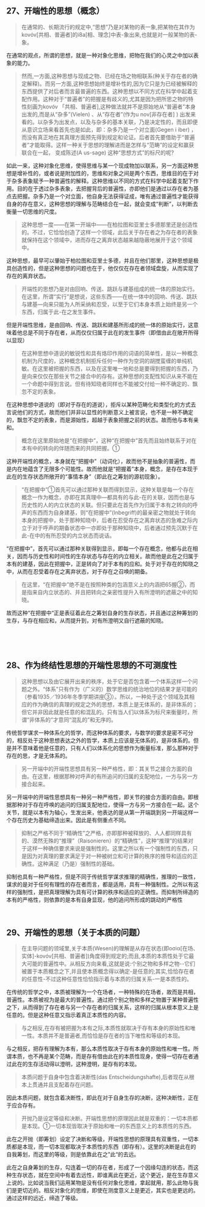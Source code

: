<h2>27、开端性的思想（概念）</h2><blockquote data-pid="9JXrDGCu">在通常的、长期流行的规定中,“思想”乃是对某物的表一象,把某物在其作为kovóv[共相、普遍者]的i8a[相、理念]中表-象出来,也就是对一般某物的表-象。</blockquote><p data-pid="239nKblQ">在通常的观点，所谓的思想，就是一种对象化思维，把物在我们的心灵之中加以表象的能力。</p><blockquote data-pid="jkrzBR3c">然而,一方面,这种思想与现成之物、已经在场之物相联系(种关于存在者的确定解释)。而另一方面,这种思想始终是增补性的,因为它只是为已经被解释的东西提供了对后者而言最普遍的东西。这种思想以不同方式在科学中起着支配作用。这种对于“普遍者”的把握是有歧义的,尤其是因为把所思之物的特性刻画为kovóv 「共相、普遍者],这种做法就并不是原始地从“普遍者”本身出发的,而是从“杂多”(Vielen) 、从“存在者”(作为u nov[非存在者] ) 出发来看的。以杂多为出发点，以及与杂多的基本关联，乃是决定性的，而且即便从意识立场来看首先也是如此，即：杂多乃是一个对立面(Gegen i iber) ， 而没有真正地在其真理方面预先得到规定和论证。后者首先要借助于“普遍者”才能取得。这样一种关于思想的理解进而是怎样与“范畴”的设定和赢获联合在一起， 变成陈述(A us-sage) 这种“思想方式”的标尺的呢?</blockquote><p data-pid="MChKFzmb">如此一来，这种对象化思维，使得思维与某一个现成物加以联系，另一方面这种思想是增补性的，或者说是附加性的，思维和对象之间是两个东西，思维目的在于对于杂多表象赋予一种普遍性的解释。这种思维以不同的方式在科学中起着支配下作用。目的在于透过杂多表象，去把握背后的普遍性，亦即他们是通过以存在者为基点去把握。杂多乃是一个对立面，他自身无法获得证成，唯有通过普遍性才能获得自身的存在意义，这种思想的理解与范畴结合在一起，就会变成“判断”，以判断去衡量一切思维的尺度。</p><blockquote data-pid="DTefYxU5">这种思想一度——在第一开端中——在柏拉图和亚里士多德那里还是创造性的。不过，它恰恰创造了这样一个领域，此后关于存在者之为存在者的表象就保持在这个领域中，进而存在之离弃状态越来越隐蔽地展开于这个领域中。</blockquote><p data-pid="JF3hNZDq">这种思想，最早可以肇始于柏拉图和亚里士多德，并且在他们那里，这种思想是极具创造性的，但是这种思想的问题也在于，他仅仅在存在者领域盘旋，从而实现了存在的离弃状态。</p><blockquote data-pid="Unu1-iG7">开端性的思想乃是对由回响、传送、跳跃与建基组成的统一体的原始实行。在这里，所谓“实行”是想说，这些东西——在统一体中的回响、传送、跳跃与建基—向来只能为人所采纳和忍受，以至于它们本身本质上始终是另一个东西，归属于此-在之发生事件。</blockquote><p data-pid="mfaxWKVI">但是开端性思维，是由回响、传送、跳跃和建基所形成的统一体的原始实行，这意味着他总是不同于存在者，从而仅仅归属于此在的发生事件（即借由此在敞开所得以显现）</p><blockquote data-pid="Uo3i-FhA">在这种思想中道说的敏锐性和具有烙印作用的词语的简单性，是以一种概念机制为尺度的，这种概念机制拒斥任何一种作为空洞的胡搅蛮缠的单纯机敏。在这里被把握的东西，以及在这里唯一地和总是要得到把握的东西，乃是向来仅仅在那些关节之接合中的存有。这种思想的支配性知识从来不能在一个命题中得到言说。但有待知晓者同样也不能被交付给一种不确定的、飘忽不定的表象。</blockquote><p data-pid="RQEGgogT">在这种思想中道说的（即对于存在的道说），拒斥以某种范畴化和类型化的方式去言说他们的方式，故而他们并非以显性的判断意义上被言说，也不是一种不确定的，飘忽不定的表象，而是源始性，超越于表象把握之前的状态。故而他与本有亲和。</p><blockquote data-pid="eItisyQq">概念在这里原始地是“在把握中”，这种“在把握中”首先而且始终联系于对在本有中的转向的伴随而来的共同把握。①</blockquote><p data-pid="8PVxQOuL">这种开端性的概念，本身就在“把握中”（动词化），故而他不是抽象的普遍性，而是内在地蕴含了无限多个可能性。故而他就是“把握着”本身，概念，是存在本现于此在的生存状态所敞开的“事情本身”（即此在之筹划的源初现象）。</p><blockquote data-pid="GnBJCfVK">“在把握中”①首先可以通过那种关联而得到显示，这种关联是每一个存在概念一作为概念，亦即在其真理中—都具有的与此-在的关联，因而也是与历史性的人的内立状态的关联。但只要此在首先作为归属于本有之转向的呼声的东西而为自身建基，则“在把握中”(Inbegriff)的最亲密之物就处于转向本身的把握中，处于那种知晓中，后者在忍受存在之离弃状态的急难之际内立于对于呼声的期备状态中一亦即处于那种知晓中，后者通过预先沉默于在此-在中的有所忍受的内立状态而说话。</blockquote><p data-pid="qFQFbHvU">“在把握中”，首先可以通过那种关联得到显示，即每一个存在概念，他都与此在相关，因而与历史性和时间性的生存状态与存在的内立相关。故而他是此在之归属于本有的建基，因此在把握中，正是转向了对于本有的应和。处于对于存在的知晓之中，从而在忍受着存在之离弃状态，对于存在之召唤的期备。</p><blockquote data-pid="mY_Xt6Vk">在这里，“在把握中”绝不是在按照种类的包涵意义上的内涵把65握②，而是指来自内立状态的、并且把转向之亲密性提升入有所澄明的遮蔽之中的知晓。</blockquote><p data-pid="vH3vr-PI">故而这种“在把握中“正是表征着此在之筹划自身的生存状态，并且通过这种筹划的生存，与存在相应和，从而提升到，对有所澄明又自行遮蔽的知晓。</p><p><br></p><p><br></p><h2>28、作为终结性思想的开端性思想的不可测度性</h2><blockquote data-pid="C8tbbAUv">这种思想以及由它展开出来的秩序，处于它是否包含着一个体系这样一个问题之外。“体系”只有作为（广义的）数学思维的统治地位的结果才是可能的（参看1935／1936年冬季学期讲座③）。所以，一种处于这个领域及其相应的作为确信的真理的规定之外的思想，本质上是无体系的，是非体系的；但它并非因此就是任意的和混乱的。只有当人们以体系为标尺来衡量时，所谓“非体系的”才意同“混乱的”和无序的。</blockquote><p data-pid="Sl8rUhjL">传统哲学谋求一种体系化的哲学，而这种体系的要求，与数学的要求是密不可分的，相反处于这种思想表达之外的哲学，本质上应该是无体系的，是非体系的。但是并不意味着他是任意的，只有人们以体系化的思想作为衡量标准，那么那种对于存在的思，才是无体系的。</p><blockquote data-pid="hUqb_nXi">另一开端中的开端性思想具有另一种严格性，即：其关节之接合方面的自由。在这里，根据那种对呼声的有所追问的归属的支配地位，一方与另一方接合起来。</blockquote><p data-pid="kxYWxBwN">另一开端中的开端性思想具有一种另一种严格性，即关节的接合方面的自由。即根据那种对于存在呼唤的追问的归属支配地位，使得一方与另一方接合在一起。这个关节，就是以本有为轴心，生发出来，他表达的是从第一开端跳到另一开端这样一个存在历史为基础缔造出来。因此是有侧重点不同。</p><blockquote data-pid="ZiQHTi3Q">抑制之严格不同于“精确性”之严格，亦即那种被释放的、人人都同样具有的、漠然无殊的“推理”（Raisonieren）的“精确性”，这种“推理”的结果对于这样一种确信要求来说是强制性的。这里之所以有一个强制性的东西，只是因为对真理的要求满足于对一种被树立和可计算的秩序的推导和适应的正确性。这种满足（乃是）强制性的基础。</blockquote><p data-pid="B6kHfBP8">抑制也具有一种严格性，但是不同于传统哲学谋求推理的精确性，推理的一致性，谋求的是对于任何有理性的存在者而言，都是适用，具有一种强制性。之所以有这样的强制性，是把真理理解为具有可计算的秩序和适应的正确性。而抑制所缔造的本有的严格性，则依靠的是本有自身显现，他的追问所形成的跳动的严格性</p><p><br></p><h2>29、开端性的思想（关于本质的问题）</h2><blockquote data-pid="7Vokb6yS">在主导问题的领域里,关于本质(Wesen)的理解是从存在状态(即oσiα[在场、实体]-kovóv[共相、普遍者])角度得到规定的;而且,本质的本质性处于它最大可能的普遍性中。从相反方向来看,这就是说:个别之物和多样之物--它们被置于本质概念之下,并且使本质概念得以确定-是任意的;其实,恰恰存在者的任意性-不过这种任意性恰恰指示着与本质的归属关系-一是本质性的。</blockquote><p data-pid="046cfZCt">在传统的哲学之中，本质被理解为一个在场者，一种特殊的在场者，故而是共相，普遍性。本质被视为是最大的普遍性。通过把个别之物和多样之物置于某种普遍性之下，从而得到了存在者与另一个存在者的归属关系，这样的归属从根本意义上是任意的。但是这种任意又指示着真正本质性的内容。</p><blockquote data-pid="eHe2MJOn">与之相反,在存有被把握为本有之际,本质性就取决于存有本身的原始性和唯一性。本质并不是普遍者,而恰恰是存在者的当下唯性和等级的本现。</blockquote><p data-pid="0xZeqdRP">与之相反，把存有理解为本有，那么本质性取决于存有本身的原始性和唯一性。所谓本质，也不再是某个范畴，而是存有借由此在的本质性现身，使得一切存在者通过此在的生存活动得以澄明，这种澄明，是存有的本现。</p><blockquote data-pid="M__1bAkq">本质问题于自身中包含着决断性(das Entscheidungshafte),后者现在从根本上贯通并且支配着存在问题。</blockquote><p data-pid="TYElBpKR">因此本质问题，就包含着决断性，即此在对于自身生存的决断，这种决断性，正在于应合存有。</p><blockquote data-pid="-KPGPHiw">开抛乃是设定等级和决断。开端性思想的原理因此就是双重的：一切本质都是本现。①一切本现皆取决于原始和唯一的东西意义上的本质性的东西。</blockquote><p data-pid="uSQ66JFE">此在之开抛（即筹划）设定了决断和等级，开端性思想的原理具有双重性，一切本质都是本现，而一切本现都取决于本质性的东西（即存有）。这里的决断是此在的自我筹划，而这里的等级，则是依靠此在之”此“的去远。</p><p data-pid="IXcLDYvY">此在之自身筹划的生存，勾连着一切的存在者，形成了一个因缘勾连的状态，而这种生存状态，就在空间中有着去远性，即谁离此在更近，这个更近，是在生存意义上说的。比如说当我们运用某物是没有任何对象化思维，拿起就用，那么此物与我们是更切近的。相反对象化的思维，即使在测度意义上是更近，其实也是更远的。通过这样的远近，缔造了等级。</p><p></p>